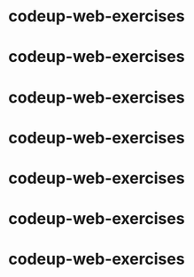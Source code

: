 # codeup-web-exercises
# codeup-web-exercises
# codeup-web-exercises
# codeup-web-exercises
# codeup-web-exercises
# codeup-web-exercises
# codeup-web-exercises
